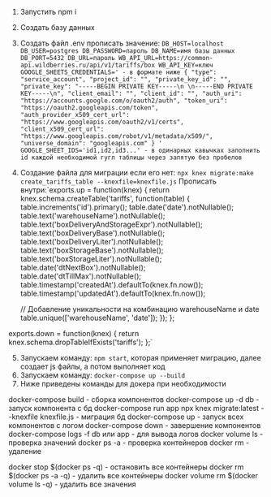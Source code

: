 1. Запустить npm i
2. Создать базу данных
3. Создать файл .env прописать значение:
`
DB_HOST=localhost
DB_USER=postgres
DB_PASSWORD=пароль
DB_NAME=имя базы данных
DB_PORT=5432
DB_URL=пароль
WB_API_URL=https://common-api.wildberries.ru/api/v1/tariffs/box
WB_API_KEY=ключ
GOOGLE_SHEETS_CREDENTIALS=' - в формате ниже
{
  "type": "service_account",
  "project_id": "",
  "private_key_id": "",
  "private_key": "-----BEGIN PRIVATE KEY-----\n \n-----END PRIVATE KEY-----\n",
  "client_email": "",
  "client_id": "",
  "auth_uri": "https://accounts.google.com/o/oauth2/auth",
  "token_uri": "https://oauth2.googleapis.com/token",
  "auth_provider_x509_cert_url": "https://www.googleapis.com/oauth2/v1/certs",
  "client_x509_cert_url": "https://www.googleapis.com/robot/v1/metadata/x509/",
  "universe_domain": "googleapis.com"
}
'
GOOGLE_SHEET_IDS='id1,id2,id3...' - в одинарных кавычках заполнить id каждой необходимой гугл таблицы через запятую без пробелов
`
4. Создание файла для миграции если его нет: `npx knex migrate:make create_tariffs_table --knexfile=knexfile.js`
Прописать внутри:`exports.up = function(knex) {
    return knex.schema.createTable('tariffs', function(table) {
      table.increments('id').primary();
      table.date('date').notNullable();
      table.text('warehouseName').notNullable();
      table.text('boxDeliveryAndStorageExpr').notNullable();
      table.text('boxDeliveryBase').notNullable();
      table.text('boxDeliveryLiter').notNullable();
      table.text('boxStorageBase').notNullable();
      table.text('boxStorageLiter').notNullable();
      table.date('dtNextBox').notNullable();
      table.date('dtTillMax').notNullable();
      table.timestamp('createdAt').defaultTo(knex.fn.now());
      table.timestamp('updatedAt').defaultTo(knex.fn.now());

      // Добавление уникальности на комбинацию warehouseName и date
      table.unique(['warehouseName', 'date']);
    });
};

exports.down = function(knex) {
    return knex.schema.dropTableIfExists('tariffs');
};`

5. Запускаем команду: `npm start`, которая применяет миграцию, далее создает js файлы, а потом выполняет код
6. Запускаем команду: `docker-compose up --build`
7. Ниже приведены команды для докера при необходимости

docker-compose build - сборка компонентов
docker-compose up -d db - запуск компонента с бд
docker-compose run app npx knex migrate:latest --knexfile knexfile.js - миграция бд
docker-compose up  - запуск всех компонентов с логом
docker-compose down - завершение компонентов
docker-compose logs -f db или app - для вывода логов
docker volume ls - проверка значений
docker ps -a - проверка контейнеров
docker rm - удаление

<!-- Команды для удаления в докере -->
docker stop $(docker ps -q) - остановить все контейнеры
docker rm $(docker ps -a -q) - удалить все контейнеры
docker volume rm $(docker volume ls -q) - удалить все значения









